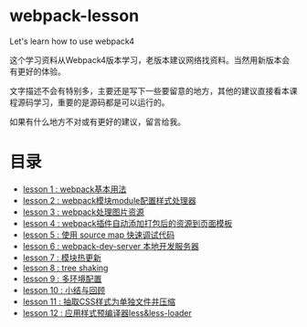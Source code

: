 # webpack-lesson
Let's learn how to use webpack4

这个学习资料从Webpack4版本学习，老版本建议网络找资料。当然用新版本会有更好的体验。

文字描述不会有特别多，主要还是写下一些要留意的地方，其他的建议直接看本课程源码学习，重要的是源码都是可以运行的。

如果有什么地方不对或有更好的建议，留言给我。

# 目录

+ [lesson 1 : webpack基本用法](https://github.com/biggerV/webpack-lesson/tree/master/lesson1)
+ [lesson 2 : webpack模块module配置样式处理器](https://github.com/biggerV/webpack-lesson/tree/master/lesson2)
+ [lesson 3 : webpack处理图片资源](https://github.com/biggerV/webpack-lesson/tree/master/lesson3)
+ [lesson 4 : webpack插件自动添加打包后的资源到页面模板](https://github.com/biggerV/webpack-lesson/tree/master/lesson4)
+ [lesson 5 : 使用 source map 快速调试代码](https://github.com/biggerV/webpack-lesson/tree/master/lesson5)
+ [lesson 6 : webpack-dev-server 本地开发服务器](https://github.com/biggerV/webpack-lesson/tree/master/lesson6)
+ [lesson 7 : 模块热更新](https://github.com/biggerV/webpack-lesson/tree/master/lesson7)
+ [lesson 8 : tree shaking](https://github.com/biggerV/webpack-lesson/tree/master/lesson8)
+ [lesson 9 : 多环境配置](https://github.com/biggerV/webpack-lesson/tree/master/lesson9)
+ [lesson 10 : 小结与回顾](https://github.com/biggerV/webpack-lesson/tree/master/lesson10)
+ [lesson 11 : 抽取CSS样式为单独文件并压缩](https://github.com/biggerV/webpack-lesson/tree/master/lesson11)
+ [lesson 12 : 应用样式预编译器less&less-loader](https://github.com/biggerV/webpack-lesson/tree/master/lesson12)